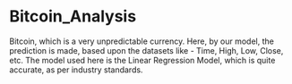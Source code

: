 # Bitcoin_Analysis
Bitcoin, which is a very unpredictable currency. Here, by our model, the prediction is made, based upon the datasets like - Time, High, Low, Close, etc. The model used here is the Linear Regression Model, which is quite accurate, as per industry standards.
